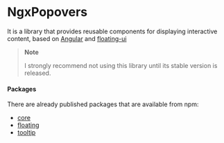 # NgxPopovers
 
It is a library that provides reusable components for displaying interactive content, based on [Angular](https://angular.dev/) and [floating-ui](https://floating-ui.com)

> **Note**
> 
> I strongly recommend not using this library until its stable version is released.


#### Packages

There are already published packages that are available from npm:

* [core](packages/core/README.md)
* [floating](packages/floating/README.md)
* [tooltip](packages/tooltip/README.md)
